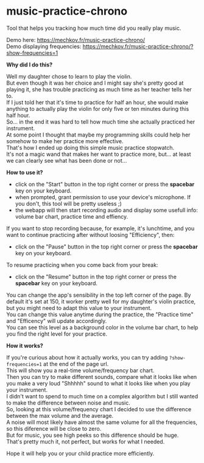 # music-practice-chrono
Tool that helps you tracking how much time did you really play music.

Demo here: https://mechkov.fr/music-practice-chrono/  
Demo displaying frequencies: https://mechkov.fr/music-practice-chrono/?show-frequencies=1

**Why did I do this?**

Well my daughter chose to learn to play the violin.  
But even though it was her choice and I might say she's pretty good at playing it, she has trouble practicing as much time as her teacher tells her to.  
If I just told her that it's time to practice for half an hour, she would make anything to actually play the violin for only five or ten minutes during this half hour.  
So... in the end it was hard to tell how much time she actually practiced her instrument.  
At some point I thought that maybe my programming skills could help her somehow to make her practice more effective.  
That's how I ended up doing this simple music practice stopwatch.  
It's not a magic wand that makes her want to practice more, but... at least we can clearly see what has been done or not...

**How to use it?**

* click on the "Start" button in the top right corner or press the **spacebar** key on your keyboard.
* when prompted, grant permission to use your device's microphone. If you don't, this tool will be pretty useless ;)
* the webapp will then start recording audio and display some usefull info: volume bar chart, practice time and effiency.

If you want to stop recording because, for example, it's lunchtime, and you want to continue practicing after without loosing "Efficiency", then:
* click on the "Pause" button in the top right corner or press the **spacebar** key on your keyboard.

To resume practicing when you come back from your break:
* click on the "Resume" button in the top right corner or press the **spacebar** key on your keyboard.

You can change the app's sensibility in the top left corner of the page. By default it's set at 150, it worker pretty well for my daughter's violin practice, but you might need to adapt this value to your instrument.  
You can change this value anytime during the practice, the "Practice time" and "Efficency" will update accordingly.  
You can see this level as a background color in the volume bar chart, to help you find the right level for your practice.

**How it works?**

If you're curious about how it actually works, you can try adding `?show-frequencies=1` at the end of the page url.  
This will show you a real-time volume/frequency bar chart.  
Then you can try to make different sounds, compare what it looks like when you make a very loud "Shhhhh" sound to what it looks like when you play your instrument.  
I didn't want to spend to much time on a complex algorithm but I still wanted to make the difference between noise and music.  
So, looking at this volume/frequency chart I decided to use the difference between the max volume and the average.  
A noise will most likely have almost the same volume for all the frequencies, so this diference will be close to zero.  
But for music, you see high peeks so this difference should be huge.  
That's pretty much it, not perfect, but works for what I needed.

Hope it will help you or your child practice more efficiently.
